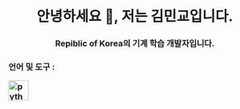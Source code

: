<h1 align = "center"> 안녕하세요 👋, 저는 김민교입니다. </ h1>
<h3 align = "center"> Repiblic of Korea의 기계 학습 개발자입니다. </ h3>


<h3 align = "left"> 언어 및 도구 : </ h3>
<p align = "left"> <a href="https://www.python.org" target="_blank"> <img src = "https : //raw.githubusercontent. com / devicons / devicon / master / icons / python / python-original.svg "alt ="python "width ="40 "height ="40 "/> </a> </ p>
